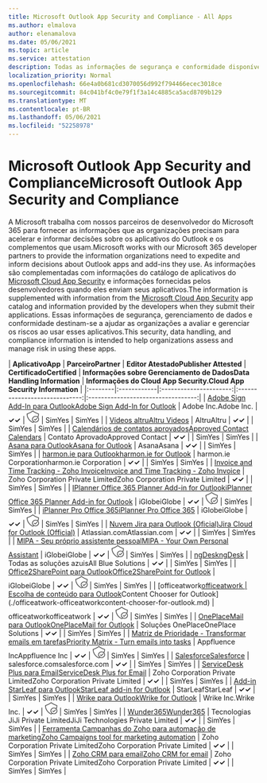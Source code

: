 ```yaml
---
title: Microsoft Outlook App Security and Compliance - All Apps
ms.author: elmalova
author: elenamalova
ms.date: 05/06/2021
ms.topic: article
ms.service: attestation
description: Todas as informações de segurança e conformidade disponíveis para todos os aplicativos do Microsoft Outlook.
localization_priority: Normal
ms.openlocfilehash: 66e4a0b681cd3070056d992f794466ecec3018ce
ms.sourcegitcommit: 84c041bf4c0e79f1f3a14c4885ca5acd8709b129
ms.translationtype: MT
ms.contentlocale: pt-BR
ms.lasthandoff: 05/06/2021
ms.locfileid: "52258978"
---
```

# <a name="microsoft-outlook-app-security-and-compliance"></a><span data-ttu-id="3442e-103">Microsoft Outlook App Security and Compliance</span><span class="sxs-lookup"><span data-stu-id="3442e-103">Microsoft Outlook App Security and Compliance</span></span>

<span data-ttu-id="3442e-104">A Microsoft trabalha com nossos parceiros de desenvolvedor do Microsoft 365 para fornecer as informações que as organizações precisam para acelerar e informar decisões sobre os aplicativos do Outlook e os complementos que usam.</span><span class="sxs-lookup"><span data-stu-id="3442e-104">Microsoft works with our Microsoft 365 developer partners to provide the information organizations need to expedite and inform decisions about Outlook apps and add-ins they use.</span></span> <span data-ttu-id="3442e-105">As informações são complementadas com informações do catálogo de aplicativos do [Microsoft Cloud App Security](https://www.microsoft.com/en-us/enterprise-mobility-security/cloud-app-security) e informações fornecidas pelos desenvolvedores quando eles enviam seus aplicativos.</span><span class="sxs-lookup"><span data-stu-id="3442e-105">The information is supplemented with information from the [Microsoft Cloud App Security](https://www.microsoft.com/en-us/enterprise-mobility-security/cloud-app-security) app catalog and information provided by the developers when they submit their applications.</span></span> <span data-ttu-id="3442e-106">Essas informações de segurança, gerenciamento de dados e conformidade destinam-se a ajudar as organizações a avaliar e gerenciar os riscos ao usar esses aplicativos.</span><span class="sxs-lookup"><span data-stu-id="3442e-106">This security, data handling, and compliance information is intended to help organizations assess and manage risk in using these apps.</span></span>

| <span data-ttu-id="3442e-107">**Aplicativo**</span><span class="sxs-lookup"><span data-stu-id="3442e-107">**App**</span></span> | <span data-ttu-id="3442e-108">**Parceiro**</span><span class="sxs-lookup"><span data-stu-id="3442e-108">**Partner**</span></span> | <span data-ttu-id="3442e-109">**Editor Atestado**</span><span class="sxs-lookup"><span data-stu-id="3442e-109">**Publisher Attested**</span></span> | <span data-ttu-id="3442e-110">**Certificado**</span><span class="sxs-lookup"><span data-stu-id="3442e-110">**Certified**</span></span> | <span data-ttu-id="3442e-111">**Informações sobre Gerenciamento de Dados**</span><span class="sxs-lookup"><span data-stu-id="3442e-111">**Data Handling Information**</span></span> | <span data-ttu-id="3442e-112">**Informações do Cloud App Security.**</span><span class="sxs-lookup"><span data-stu-id="3442e-112">**Cloud App Security Information**</span></span> |
|:--------|:------------|:----------------------:|:-----------------------------:|:----------------------------------:|
| [<span data-ttu-id="3442e-113">Adobe Sign Add-In para Outlook</span><span class="sxs-lookup"><span data-stu-id="3442e-113">Adobe Sign Add-In for Outlook</span></span>](./adobe-inc-sign-add-in-for-outlook.md) | <span data-ttu-id="3442e-114">Adobe Inc.</span><span class="sxs-lookup"><span data-stu-id="3442e-114">Adobe Inc.</span></span> | <span data-ttu-id="3442e-115">**✓**</span><span class="sxs-lookup"><span data-stu-id="3442e-115">**✓**</span></span> | <img alt="Certified application badge" src="../media/certified-badge.png" height="25" width="25" /> | <span data-ttu-id="3442e-116">Sim</span><span class="sxs-lookup"><span data-stu-id="3442e-116">Yes</span></span> | <span data-ttu-id="3442e-117">Sim</span><span class="sxs-lookup"><span data-stu-id="3442e-117">Yes</span></span> |
| [<span data-ttu-id="3442e-118">Vídeos altru</span><span class="sxs-lookup"><span data-stu-id="3442e-118">Altru Videos</span></span>](./altru-videos.md) | <span data-ttu-id="3442e-119">Altru</span><span class="sxs-lookup"><span data-stu-id="3442e-119">Altru</span></span> | <span data-ttu-id="3442e-120">**✓**</span><span class="sxs-lookup"><span data-stu-id="3442e-120">**✓**</span></span> |  | <span data-ttu-id="3442e-121">Sim</span><span class="sxs-lookup"><span data-stu-id="3442e-121">Yes</span></span> | <span data-ttu-id="3442e-122">Sim</span><span class="sxs-lookup"><span data-stu-id="3442e-122">Yes</span></span> |
| [<span data-ttu-id="3442e-123">Calendários de contatos aprovados</span><span class="sxs-lookup"><span data-stu-id="3442e-123">Approved Contact Calendars</span></span>](./approved-contact-calendars.md) | <span data-ttu-id="3442e-124">Contato Aprovado</span><span class="sxs-lookup"><span data-stu-id="3442e-124">Approved Contact</span></span> | <span data-ttu-id="3442e-125">**✓**</span><span class="sxs-lookup"><span data-stu-id="3442e-125">**✓**</span></span> |  | <span data-ttu-id="3442e-126">Sim</span><span class="sxs-lookup"><span data-stu-id="3442e-126">Yes</span></span> | <span data-ttu-id="3442e-127">Sim</span><span class="sxs-lookup"><span data-stu-id="3442e-127">Yes</span></span> |
| [<span data-ttu-id="3442e-128">Asana para Outlook</span><span class="sxs-lookup"><span data-stu-id="3442e-128">Asana for Outlook</span></span>](./asana-for-outlook.md) | <span data-ttu-id="3442e-129">Asana</span><span class="sxs-lookup"><span data-stu-id="3442e-129">Asana</span></span> | <span data-ttu-id="3442e-130">**✓**</span><span class="sxs-lookup"><span data-stu-id="3442e-130">**✓**</span></span> |  | <span data-ttu-id="3442e-131">Sim</span><span class="sxs-lookup"><span data-stu-id="3442e-131">Yes</span></span> | <span data-ttu-id="3442e-132">Sim</span><span class="sxs-lookup"><span data-stu-id="3442e-132">Yes</span></span> |
| [<span data-ttu-id="3442e-133">harmon.ie para Outlook</span><span class="sxs-lookup"><span data-stu-id="3442e-133">harmon.ie for Outlook</span></span>](./harmonie-corporation-for-outlook.md) | <span data-ttu-id="3442e-134">harmon.ie Corporation</span><span class="sxs-lookup"><span data-stu-id="3442e-134">harmon.ie Corporation</span></span> | <span data-ttu-id="3442e-135">**✓**</span><span class="sxs-lookup"><span data-stu-id="3442e-135">**✓**</span></span> |  | <span data-ttu-id="3442e-136">Sim</span><span class="sxs-lookup"><span data-stu-id="3442e-136">Yes</span></span> | <span data-ttu-id="3442e-137">Sim</span><span class="sxs-lookup"><span data-stu-id="3442e-137">Yes</span></span> |
| [<span data-ttu-id="3442e-138">Invoice and Time Tracking - Zoho Invoice</span><span class="sxs-lookup"><span data-stu-id="3442e-138">Invoice and Time Tracking - Zoho Invoice</span></span>](./zoho-corporation-private-limited-invoice-and-time-tracking.md) | <span data-ttu-id="3442e-139">Zoho Corporation Private Limited</span><span class="sxs-lookup"><span data-stu-id="3442e-139">Zoho Corporation Private Limited</span></span> | <span data-ttu-id="3442e-140">**✓**</span><span class="sxs-lookup"><span data-stu-id="3442e-140">**✓**</span></span> |  | <span data-ttu-id="3442e-141">Sim</span><span class="sxs-lookup"><span data-stu-id="3442e-141">Yes</span></span> | <span data-ttu-id="3442e-142">Sim</span><span class="sxs-lookup"><span data-stu-id="3442e-142">Yes</span></span> |
| [<span data-ttu-id="3442e-143">IPlanner Office 365 Planner Add-in for Outlook</span><span class="sxs-lookup"><span data-stu-id="3442e-143">iPlanner Office 365 Planner Add-in for Outlook</span></span>](./iglobe-iplanner-office-365-planner-add-in-for-outlook.md) | <span data-ttu-id="3442e-144">iGlobe</span><span class="sxs-lookup"><span data-stu-id="3442e-144">iGlobe</span></span> | <span data-ttu-id="3442e-145">**✓**</span><span class="sxs-lookup"><span data-stu-id="3442e-145">**✓**</span></span> | <img alt="Certified application badge" src="../media/certified-badge.png" height="25" width="25" /> | <span data-ttu-id="3442e-146">Sim</span><span class="sxs-lookup"><span data-stu-id="3442e-146">Yes</span></span> | <span data-ttu-id="3442e-147">Sim</span><span class="sxs-lookup"><span data-stu-id="3442e-147">Yes</span></span> |
| [<span data-ttu-id="3442e-148">iPlanner Pro Office 365</span><span class="sxs-lookup"><span data-stu-id="3442e-148">iPlanner Pro Office 365</span></span>](./iglobe-iplanner-pro-office-365.md) | <span data-ttu-id="3442e-149">iGlobe</span><span class="sxs-lookup"><span data-stu-id="3442e-149">iGlobe</span></span> | <span data-ttu-id="3442e-150">**✓**</span><span class="sxs-lookup"><span data-stu-id="3442e-150">**✓**</span></span> | <img alt="Certified application badge" src="../media/certified-badge.png" height="25" width="25" /> | <span data-ttu-id="3442e-151">Sim</span><span class="sxs-lookup"><span data-stu-id="3442e-151">Yes</span></span> | <span data-ttu-id="3442e-152">Sim</span><span class="sxs-lookup"><span data-stu-id="3442e-152">Yes</span></span> |
| [<span data-ttu-id="3442e-153">Nuvem Jira para Outlook (Oficial)</span><span class="sxs-lookup"><span data-stu-id="3442e-153">Jira Cloud for Outlook (Official)</span></span>](./atlassiancom-jira-cloud-for-outlook-official.md) | <span data-ttu-id="3442e-154">Atlassian.com</span><span class="sxs-lookup"><span data-stu-id="3442e-154">Atlassian.com</span></span> | <span data-ttu-id="3442e-155">**✓**</span><span class="sxs-lookup"><span data-stu-id="3442e-155">**✓**</span></span> |  | <span data-ttu-id="3442e-156">Sim</span><span class="sxs-lookup"><span data-stu-id="3442e-156">Yes</span></span> | <span data-ttu-id="3442e-157">Sim</span><span class="sxs-lookup"><span data-stu-id="3442e-157">Yes</span></span> |
| [<span data-ttu-id="3442e-158">MIPA - Seu próprio assistente pessoal</span><span class="sxs-lookup"><span data-stu-id="3442e-158">MIPA - Your Own Personal Assistant</span></span>](./iglobe-mipa-your-own-personal-assistant.md) | <span data-ttu-id="3442e-159">iGlobe</span><span class="sxs-lookup"><span data-stu-id="3442e-159">iGlobe</span></span> | <span data-ttu-id="3442e-160">**✓**</span><span class="sxs-lookup"><span data-stu-id="3442e-160">**✓**</span></span> | <img alt="Certified application badge" src="../media/certified-badge.png" height="25" width="25" /> | <span data-ttu-id="3442e-161">Sim</span><span class="sxs-lookup"><span data-stu-id="3442e-161">Yes</span></span> | <span data-ttu-id="3442e-162">Sim</span><span class="sxs-lookup"><span data-stu-id="3442e-162">Yes</span></span> |
| [<span data-ttu-id="3442e-163">ngDesk</span><span class="sxs-lookup"><span data-stu-id="3442e-163">ngDesk</span></span>](./all-blue-solutions-ngdesk.md) | <span data-ttu-id="3442e-164">Todas as soluções azuis</span><span class="sxs-lookup"><span data-stu-id="3442e-164">All Blue Solutions</span></span> | <span data-ttu-id="3442e-165">**✓**</span><span class="sxs-lookup"><span data-stu-id="3442e-165">**✓**</span></span> |  | <span data-ttu-id="3442e-166">Sim</span><span class="sxs-lookup"><span data-stu-id="3442e-166">Yes</span></span> | <span data-ttu-id="3442e-167">Sim</span><span class="sxs-lookup"><span data-stu-id="3442e-167">Yes</span></span> |
| [<span data-ttu-id="3442e-168">Office2SharePoint para Outlook</span><span class="sxs-lookup"><span data-stu-id="3442e-168">Office2SharePoint for Outlook</span></span>](./iglobe-office2sharepoint-for-outlook.md) | <span data-ttu-id="3442e-169">iGlobe</span><span class="sxs-lookup"><span data-stu-id="3442e-169">iGlobe</span></span> | <span data-ttu-id="3442e-170">**✓**</span><span class="sxs-lookup"><span data-stu-id="3442e-170">**✓**</span></span> | <img alt="Certified application badge" src="../media/certified-badge.png" height="25" width="25" /> | <span data-ttu-id="3442e-171">Sim</span><span class="sxs-lookup"><span data-stu-id="3442e-171">Yes</span></span> | <span data-ttu-id="3442e-172">Sim</span><span class="sxs-lookup"><span data-stu-id="3442e-172">Yes</span></span> |
| <span data-ttu-id="3442e-173">[officeatwork</span><span class="sxs-lookup"><span data-stu-id="3442e-173">[officeatwork</span></span> | <span data-ttu-id="3442e-174">Escolha de conteúdo para Outlook](./officeatwork-officeatworkcontent-chooser-for-outlook.md)</span><span class="sxs-lookup"><span data-stu-id="3442e-174">Content Chooser for Outlook](./officeatwork-officeatworkcontent-chooser-for-outlook.md)</span></span> | <span data-ttu-id="3442e-175">officeatwork</span><span class="sxs-lookup"><span data-stu-id="3442e-175">officeatwork</span></span> | <span data-ttu-id="3442e-176">**✓**</span><span class="sxs-lookup"><span data-stu-id="3442e-176">**✓**</span></span> | <img alt="Certified application badge" src="../media/certified-badge.png" height="25" width="25" /> | <span data-ttu-id="3442e-177">Sim</span><span class="sxs-lookup"><span data-stu-id="3442e-177">Yes</span></span> | <span data-ttu-id="3442e-178">Sim</span><span class="sxs-lookup"><span data-stu-id="3442e-178">Yes</span></span> |
| [<span data-ttu-id="3442e-179">OnePlaceMail para Outlook</span><span class="sxs-lookup"><span data-stu-id="3442e-179">OnePlaceMail for Outlook</span></span>](./oneplace-solutions-oneplacemail-for-outlook.md) | <span data-ttu-id="3442e-180">Soluções OnePlace</span><span class="sxs-lookup"><span data-stu-id="3442e-180">OnePlace Solutions</span></span> | <span data-ttu-id="3442e-181">**✓**</span><span class="sxs-lookup"><span data-stu-id="3442e-181">**✓**</span></span> |  | <span data-ttu-id="3442e-182">Sim</span><span class="sxs-lookup"><span data-stu-id="3442e-182">Yes</span></span> | <span data-ttu-id="3442e-183">Sim</span><span class="sxs-lookup"><span data-stu-id="3442e-183">Yes</span></span> |
| [<span data-ttu-id="3442e-184">Matriz de Prioridade - Transformar emails em tarefas</span><span class="sxs-lookup"><span data-stu-id="3442e-184">Priority Matrix - Turn emails into tasks</span></span>](./appfluence-inc-priority-matrix-turn-emails-into-tasks.md) | <span data-ttu-id="3442e-185">Appfluence Inc</span><span class="sxs-lookup"><span data-stu-id="3442e-185">Appfluence Inc</span></span> | <span data-ttu-id="3442e-186">**✓**</span><span class="sxs-lookup"><span data-stu-id="3442e-186">**✓**</span></span> | <img alt="Certified application badge" src="../media/certified-badge.png" height="25" width="25" /> | <span data-ttu-id="3442e-187">Sim</span><span class="sxs-lookup"><span data-stu-id="3442e-187">Yes</span></span> | <span data-ttu-id="3442e-188">Sim</span><span class="sxs-lookup"><span data-stu-id="3442e-188">Yes</span></span> |
| [<span data-ttu-id="3442e-189">Salesforce</span><span class="sxs-lookup"><span data-stu-id="3442e-189">Salesforce</span></span>](./salesforcecom-salesforce.md) | <span data-ttu-id="3442e-190">salesforce.com</span><span class="sxs-lookup"><span data-stu-id="3442e-190">salesforce.com</span></span> | <span data-ttu-id="3442e-191">**✓**</span><span class="sxs-lookup"><span data-stu-id="3442e-191">**✓**</span></span> |  | <span data-ttu-id="3442e-192">Sim</span><span class="sxs-lookup"><span data-stu-id="3442e-192">Yes</span></span> | <span data-ttu-id="3442e-193">Sim</span><span class="sxs-lookup"><span data-stu-id="3442e-193">Yes</span></span> |
| [<span data-ttu-id="3442e-194">ServiceDesk Plus para Email</span><span class="sxs-lookup"><span data-stu-id="3442e-194">ServiceDesk Plus for Email</span></span>](./zoho-corporation-private-limited-servicedesk-plus-for-email.md) | <span data-ttu-id="3442e-195">Zoho Corporation Private Limited</span><span class="sxs-lookup"><span data-stu-id="3442e-195">Zoho Corporation Private Limited</span></span> | <span data-ttu-id="3442e-196">**✓**</span><span class="sxs-lookup"><span data-stu-id="3442e-196">**✓**</span></span> |  | <span data-ttu-id="3442e-197">Sim</span><span class="sxs-lookup"><span data-stu-id="3442e-197">Yes</span></span> | <span data-ttu-id="3442e-198">Sim</span><span class="sxs-lookup"><span data-stu-id="3442e-198">Yes</span></span> |
| [<span data-ttu-id="3442e-199">Add-in StarLeaf para Outlook</span><span class="sxs-lookup"><span data-stu-id="3442e-199">StarLeaf add-in for Outlook</span></span>](./starleaf-add-in-for-outlook.md) | <span data-ttu-id="3442e-200">StarLeaf</span><span class="sxs-lookup"><span data-stu-id="3442e-200">StarLeaf</span></span> | <span data-ttu-id="3442e-201">**✓**</span><span class="sxs-lookup"><span data-stu-id="3442e-201">**✓**</span></span> |  | <span data-ttu-id="3442e-202">Sim</span><span class="sxs-lookup"><span data-stu-id="3442e-202">Yes</span></span> | <span data-ttu-id="3442e-203">Sim</span><span class="sxs-lookup"><span data-stu-id="3442e-203">Yes</span></span> |
| [<span data-ttu-id="3442e-204">Wrike para Outlook</span><span class="sxs-lookup"><span data-stu-id="3442e-204">Wrike for Outlook</span></span>](./wrike-inc-for-outlook.md) | <span data-ttu-id="3442e-205">Wrike Inc.</span><span class="sxs-lookup"><span data-stu-id="3442e-205">Wrike Inc.</span></span> | <span data-ttu-id="3442e-206">**✓**</span><span class="sxs-lookup"><span data-stu-id="3442e-206">**✓**</span></span> | <img alt="Certified application badge" src="../media/certified-badge.png" height="25" width="25" /> | <span data-ttu-id="3442e-207">Sim</span><span class="sxs-lookup"><span data-stu-id="3442e-207">Yes</span></span> | <span data-ttu-id="3442e-208">Sim</span><span class="sxs-lookup"><span data-stu-id="3442e-208">Yes</span></span> |
| [<span data-ttu-id="3442e-209">Wunder365</span><span class="sxs-lookup"><span data-stu-id="3442e-209">Wunder365</span></span>](./jiji-technologies-private-limited-wunder365.md) | <span data-ttu-id="3442e-210">Tecnologias JiJi Private Limited</span><span class="sxs-lookup"><span data-stu-id="3442e-210">JiJi Technologies Private Limited</span></span> | <span data-ttu-id="3442e-211">**✓**</span><span class="sxs-lookup"><span data-stu-id="3442e-211">**✓**</span></span> |  | <span data-ttu-id="3442e-212">Sim</span><span class="sxs-lookup"><span data-stu-id="3442e-212">Yes</span></span> | <span data-ttu-id="3442e-213">Sim</span><span class="sxs-lookup"><span data-stu-id="3442e-213">Yes</span></span> |
| [<span data-ttu-id="3442e-214">Ferramenta Campanhas do Zoho para automação de marketing</span><span class="sxs-lookup"><span data-stu-id="3442e-214">Zoho Campaigns tool for marketing automation</span></span>](./zoho-corporation-private-limited-campaigns-tool-for-marketing-automation.md) | <span data-ttu-id="3442e-215">Zoho Corporation Private Limited</span><span class="sxs-lookup"><span data-stu-id="3442e-215">Zoho Corporation Private Limited</span></span> | <span data-ttu-id="3442e-216">**✓**</span><span class="sxs-lookup"><span data-stu-id="3442e-216">**✓**</span></span> |  | <span data-ttu-id="3442e-217">Sim</span><span class="sxs-lookup"><span data-stu-id="3442e-217">Yes</span></span> | <span data-ttu-id="3442e-218">Sim</span><span class="sxs-lookup"><span data-stu-id="3442e-218">Yes</span></span> |
| [<span data-ttu-id="3442e-219">Zoho CRM para email</span><span class="sxs-lookup"><span data-stu-id="3442e-219">Zoho CRM for email</span></span>](./zoho-corporation-private-limited-crm-for-email.md) | <span data-ttu-id="3442e-220">Zoho Corporation Private Limited</span><span class="sxs-lookup"><span data-stu-id="3442e-220">Zoho Corporation Private Limited</span></span> | <span data-ttu-id="3442e-221">**✓**</span><span class="sxs-lookup"><span data-stu-id="3442e-221">**✓**</span></span> |  | <span data-ttu-id="3442e-222">Sim</span><span class="sxs-lookup"><span data-stu-id="3442e-222">Yes</span></span> | <span data-ttu-id="3442e-223">Sim</span><span class="sxs-lookup"><span data-stu-id="3442e-223">Yes</span></span> |
